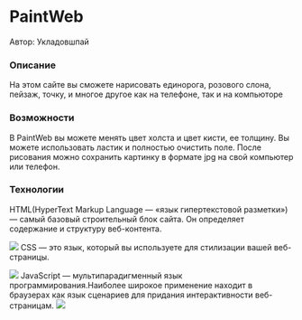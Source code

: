 # PaintWeb
Автор: Укладовшпай

### Описание
На этом сайте вы сможете нарисовать единорога, розового слона, пейзаж, точку, и многое другое как на телефоне, так и на компьюторе

### Возможности
В PaintWeb вы можете менять цвет холста и цвет кисти, ее толщину. Вы можете использовать ластик и полностью очистить поле. После рисования можно сохранить картинку в формате jpg на свой компьютер или телефон.

### Технологии
HTML(HyperText Markup Language — «язык гипертекстовой разметки») — самый базовый строительный блок сайта. Он определяет содержание и структуру веб-контента.

![](https://webref.ru/assets/images/book/html5.png)
CSS — это язык, который вы используете для стилизации вашей веб-страницы.

![](https://encrypted-tbn0.gstatic.com/images?q=tbn:ANd9GcTpNYLQj1JDQnc-3-k_3aFpAdcMI71NeOnOqKtrFzELb_rZxj4T2n2paK9Amxty89opXVI&usqp=CAU)
JavaScript — мультипарадигменный язык программирования.Наиболее широкое применение находит в браузерах как язык сценариев для придания интерактивности веб-страницам.
![](https://upload.wikimedia.org/wikipedia/commons/thumb/9/99/Unofficial_JavaScript_logo_2.svg/120px-Unofficial_JavaScript_logo_2.svg.png)
